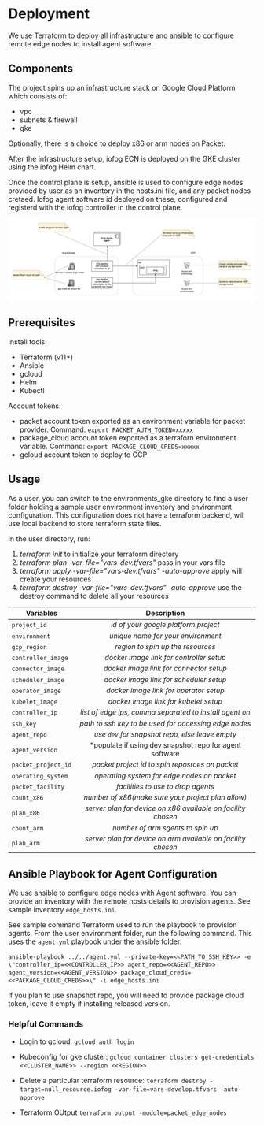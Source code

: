 # Deployment
We use Terraform to deploy all infrastructure and ansible to configure remote edge nodes to install agent software.

## Components

The project spins up an infrastructure stack on Google Cloud Platform which consists of:
- vpc 
- subnets & firewall
- gke

Optionally, there is a choice to deploy x86 or arm nodes on Packet.

After the infrastructure setup, iofog ECN is deployed on the GKE cluster using the iofog Helm chart.

Once the control plane is setup, ansible is used to configure edge nodes provided by user as an inventory in the hosts.ini file, and any packet nodes cretaed. Iofog agent software id deployed on these, configured and registerd with the iofog controller in the control plane. 

![components](docs/components.png)

## Prerequisites

Install tools:
- Terraform (v11*)
- Ansible
- gcloud
- Helm
- Kubectl

Account tokens:
- packet account token exported as an environment variable for packet provider. Command: `export PACKET_AUTH_TOKEN=xxxxx`
- package_cloud account token exported as a terraforn environment variable. Command: `export PACKAGE_CLOUD_CREDS=xxxxx`
- gcloud account token to deploy to GCP

## Usage

As a user, you can switch to the environments_gke directory to find a user folder holding a sample user environment inventory and environment configuration. This configuration does not have a terraform backend, will use local backend to store terraform state files.

In the user directory, run:

1. *terraform init* to initialize your terraform directory
2. *terraform plan -var-file="vars-dev.tfvars"* pass in your vars file
3. *terraform apply -var-file="vars-dev.tfvars" -auto-approve* apply will create your resources
4. *terraform destroy -var-file="vars-dev.tfvars" -auto-approve* use the destroy command to delete all your resources

| Variables              | Description                                                  |
| -----------------------|:------------------------------------------------------------:|
| `project_id`           | *id of your google platform project*                         |
| `environment`          | *unique name for your environment*                           |
| `gcp_region`           | *region to spin up the resources*                            |
| `controller_image`     | *docker image link for controller setup*                     |
| `connector_image`      | *docker image link for connector setup*                      |
| `scheduler_image`      | *docker image link for scheduler setup*                      |
| `operator_image`       | *docker image link for operator setup*                       |
| `kubelet_image`        | *docker image link for kubelet setup*                        |
| `controller_ip`        | *list of edge ips, comma separated to install agent on*      |
| `ssh_key`              | *path to ssh key to be used for accessing edge nodes*        |
| `agent_repo`           | *use `dev` for snapshot repo, else leave empty*              |
| `agent_version`        | *populate if using dev snapshot repo for agent software      |
| `packet_project_id`    | *packet project id to spin reposrces on packet*              |
| `operating_system`     | *operating system for edge nodes on packet*                  |
| `packet_facility`      | *facilities to use to drop agents*                           |
| `count_x86`            | *number of x86(make sure your project plan allow)*           |
| `plan_x86`             | *server plan for device on x86 available on facility chosen* |
| `count_arm`            | *number of arm sgents to spin up*                            |
| `plan_arm`             | *server plan for device on arm available on facility chosen* |

## Ansible Playbook for Agent Configuration

We use ansible to configure edge nodes with Agent software. You can provide an inventory with the remote hosts details to provision agents. See sample inventory `edge_hosts.ini`. 

See sample command Terraform used to run the playbook to provision agents. From the user environment folder, run the following command. This uses the `agent.yml` playbook under the ansible folder. 

```
ansible-playbook ../../agent.yml --private-key=<<PATH_TO_SSH_KEY>> -e \"controller_ip=<<CONTROLLER_IP>> agent_repo=<<AGENT_REPO>> agent_version=<<AGENT_VERSION>> package_cloud_creds=<<PACKAGE_CLOUD_CREDS>>\" -i edge_hosts.ini
```

If you plan to use snapshot repo, you will need to provide package cloud token, leave it empty if installing released version. 

### Helpful Commands

- Login to gcloud: `gcloud auth login`

- Kubeconfig for gke cluster: `gcloud container clusters get-credentials <<CLUSTER_NAME>> --region <<REGION>>`

- Delete a particular terraform resource: `terraform destroy -target=null_resource.iofog -var-file=vars-develop.tfvars -auto-approve`

- Terraform OUtput `terraform output -module=packet_edge_nodes`